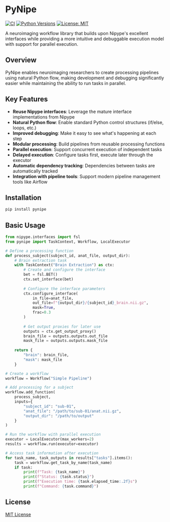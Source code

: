 # PyNipe

[![CI](https://github.com/vanandrew/pynipe/actions/workflows/tests.yml/badge.svg)](https://github.com/vanandrew/pynipe/actions/workflows/tests.yml)
[![Python Versions](https://img.shields.io/badge/python-3.10%20%7C%203.11%20%7C%203.12-blue)](https://github.com/vanandrew/pynipe)
[![License: MIT](https://img.shields.io/badge/License-MIT-yellow.svg)](https://opensource.org/licenses/MIT)

A neuroimaging workflow library that builds upon Nipype's excellent interfaces while providing a more intuitive and debuggable execution model with support for parallel execution.

## Overview

PyNipe enables neuroimaging researchers to create processing pipelines using natural Python flow, making development and debugging significantly easier while maintaining the ability to run tasks in parallel.

## Key Features

- **Reuse Nipype interfaces**: Leverage the mature interface implementations from Nipype
- **Natural Python flow**: Enable standard Python control structures (if/else, loops, etc.)
- **Improved debugging**: Make it easy to see what's happening at each step
- **Modular processing**: Build pipelines from reusable processing functions
- **Parallel execution**: Support concurrent execution of independent tasks
- **Delayed execution**: Configure tasks first, execute later through the executor
- **Automatic dependency tracking**: Dependencies between tasks are automatically tracked
- **Integration with pipeline tools**: Support modern pipeline management tools like Airflow

## Installation

```bash
pip install pynipe
```

## Basic Usage

```python
from nipype.interfaces import fsl
from pynipe import TaskContext, Workflow, LocalExecutor

# Define a processing function
def process_subject(subject_id, anat_file, output_dir):
    # Brain extraction task
    with TaskContext("Brain Extraction") as ctx:
        # Create and configure the interface
        bet = fsl.BET()
        ctx.set_interface(bet)
        
        # Configure the interface parameters
        ctx.configure_interface(
            in_file=anat_file,
            out_file=f"{output_dir}/{subject_id}_brain.nii.gz",
            mask=True,
            frac=0.3
        )
        
        # Get output proxies for later use
        outputs = ctx.get_output_proxy()
        brain_file = outputs.outputs.out_file
        mask_file = outputs.outputs.mask_file
    
    return {
        "brain": brain_file,
        "mask": mask_file
    }

# Create a workflow
workflow = Workflow("Simple Pipeline")

# Add processing for a subject
workflow.add_function(
    process_subject,
    inputs={
        "subject_id": "sub-01",
        "anat_file": "/path/to/sub-01/anat.nii.gz",
        "output_dir": "/path/to/output"
    }
)

# Run the workflow with parallel execution
executor = LocalExecutor(max_workers=2)
results = workflow.run(executor=executor)

# Access task information after execution
for task_name, task_outputs in results["tasks"].items():
    task = workflow.get_task_by_name(task_name)
    if task:
        print(f"Task: {task_name}")
        print(f"Status: {task.status}")
        print(f"Execution time: {task.elapsed_time:.2f}s")
        print(f"Command: {task.command}")
```

## License

[MIT License](LICENSE)
